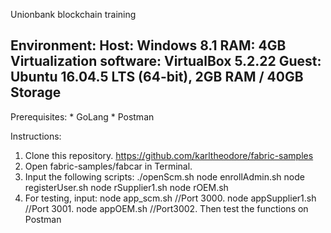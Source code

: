 Unionbank blockchain training

Environment: 
Host: Windows 8.1 
RAM: 4GB
Virtualization software: VirtualBox 5.2.22
Guest: Ubuntu 16.04.5 LTS (64-bit), 2GB RAM / 40GB Storage
--------------------
Prerequisites:
	* GoLang
	* Postman

Instructions:
1. Clone this repository. https://github.com/karltheodore/fabric-samples
2. Open fabric-samples/fabcar in Terminal.
3. Input the following scripts: 
	./openScm.sh
	node enrollAdmin.sh
	node registerUser.sh
	node rSupplier1.sh
	node rOEM.sh
4. For testing, input:
	node app_scm.sh  		//Port 3000.
	node appSupplier1.sh 		//Port 3001.
  	node appOEM.sh 			//Port3002.
   Then test the functions on Postman

